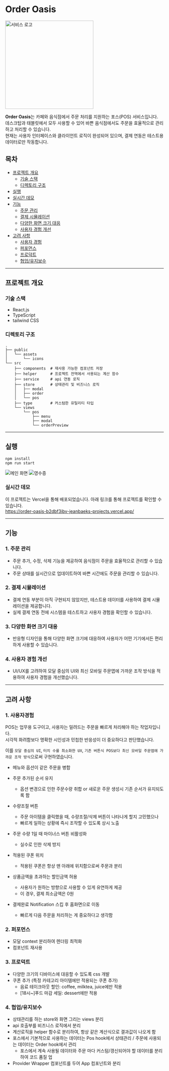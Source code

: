 # Order Oasis
<img src="./doc/order-oasis.png" alt="서비스 로고" width="280" height="280">

**Order Oasis**는 카페와 음식점에서 주문 처리를 지원하는 포스(POS) 서비스입니다.
<br />
데스크탑과 태블릿에서 모두 사용할 수 있어 바쁜 음식점에서도 주문을 효율적으로 관리하고 처리할 수 있습니다.
<br />
현재는 사용자 인터페이스와 클라이언트 로직이 완성되어 있으며, 결제 연동은 테스트용 데이터로만 작동합니다.

## 목차

- [프로젝트 개요](#프로젝트-개요)
    - [기술 스택](#기술-스택)
    - [디렉토리 구조](#디렉토리-구조)
- [실행](#실행)
- [실시간 데모](#실시간-데모)
- [기능](#기능)
    - [주문 관리](#1-주문-관리)
    - [결제 시뮬레이션](#2-결제-시뮬레이션)
    - [다양한 화면 크기 대응](#3-다양한-화면-크기-대응)
    - [사용자 경험 개선](#4-사용자-경험-개선)
- [고려 사항](#고려-사항)
    - [사용자 경험](#1-사용자경험)
    - [퍼포먼스](#2-퍼포먼스)
    - [프로덕트](#3-프로덕트)
    - [협업/유지보수](#4-협업유지보수)

---

## 프로젝트 개요

### 기술 스택
- React.js
- TypeScript
- tailwind CSS

### 디렉토리 구조
```
.
├── public
│   └── assets
│       └── icons
└── src
    ├── components  # 재사용 가능한 컴포넌트 저장
    ├── helper      # 프로젝트 전역에서 사용되는 계산 함수
    ├── service     # api 연동 로직
    ├── store       # 상태관리 및 비즈니스 로직
    │   ├── modal
    │   ├── order
    │   └── pos
    ├── type        # 커스텀한 유틸리티 타입
    └── views
        └── pos
            ├── menu
            ├── modal
            └── orderPreview 
```

---

## 실행

 ```
 npm install
 npm run start
 ```


![메인 화면](./doc/result-main.png)
![영수증](./doc/result-receipt.png)

### 실시간 데모
이 프로젝트는 Vercel을 통해 배포되었습니다. 아래 링크를 통해 프로젝트를 확인할 수 있습니다.  
https://order-oasis-b2dbf3ibv-jeanbaeks-projects.vercel.app/

---

## 기능

### 1. 주문 관리
- 주문 추가, 수정, 삭제 기능을 제공하여 음식점이 주문을 효율적으로 관리할 수 있습니다.
- 주문 상태를 실시간으로 업데이트하여 바쁜 시간에도 주문을 관리할 수 있습니다.

### 2. 결제 시뮬레이션
- 결제 연동 부분이 아직 구현되지 않았지만, 테스트용 데이터를 사용하여 결제 시뮬레이션을 제공합니다.
- 실제 결제 연동 전에 시스템을 테스트하고 사용자 경험을 확인할 수 있습니다.

### 3. 다양한 화면 크기 대응
- 반응형 디자인을 통해 다양한 화면 크기에 대응하여 사용자가 어떤 기기에서든 편리하게 사용할 수 있습니다.

### 4. 사용자 경험 개선
- UI/UX를 고려하여 모달 중심의 UI와 최신 모바일 주문앱에 가까운 조작 방식을 적용하여 사용자 경험을 개선했습니다.


---

## 고려 사항

### 1. 사용자경험
POS는 업무용 도구이고, 사용자는 밀려드는 주문을 빠르게 처리해야 하는 작업자입니다.  
시각적 화려함보다 명확한 시인성과 민첩한 반응성이 더 중요하다고 판단했습니다.

이를 `모달 중심의 UI`, `터치 수를 최소화한 UX`, `기존 버튼식 POS보다 최신 모바일 주문앱에 가까운 조작 방식`으로써 구현하였습니다.

- 메뉴와 옵션이 같은 주문을 병합
- 주문 추가된 순서 유지
    - 옵션 변경으로 인한 주문수량 취합 or 새로운 주문 생성시 기존 순서가 유지되도록 함

- 수량조절 버튼
    - 주문 아이템을 클릭했을 때, 수량조절/삭제 버튼이 나타나게 할지 고민했으나
    - 빠르게 일하는 상황에 즉시 조작할 수 있도록 상시 노출
- 주문 수량 1일 때 마이너스 버튼 비활성화
    - 실수로 인한 삭제 방지

- 적용된 쿠폰 위치
    - 적용된 쿠폰은 항상 맨 아래에 위치함으로써 주문과 분리
- 상품금액을 초과하는 할인금액 허용
    - 사용자가 원하는 방향으로 사용할 수 있게 유연하게 제공
    - 이 경우, 결제 최소금액은 0원
- 결제완료 Notification 스킵 후 홈화면으로 이동
    - 빠르게 다음 주문을 처리하는 게 중요하다고 생각함

### 2. 퍼포먼스
- 모달 context 분리하여 렌더링 최적화
- 컴포넌트 재사용

### 3. 프로덕트
- 다양한 크기의 디바이스에 대응할 수 있도록 css 개발
- 쿠폰 추가 (특정 카테고리 아이템에만 적용되는 쿠폰 추가)
    - 음료 테이크아웃 할인: coffee, milktea, juice에만 적용
    - \[18시~\]푸드 마감 세일: dessert에만 적용

### 4. 협업/유지보수
- 상태관리를 하는 store와 화면 그리는 views 분리
- api 호출부를 비즈니스 로직에서 분리
- 계산로직을 helper 함수로 분리하여, 항상 같은 계산식으로 결과값이 나오게 함
- 포스에서 기본적으로 사용하는 데이터는 Pos hook에서 상태관리 / 주문에 사용되는 데이터는 Order hook에서 관리
    - 포스에서 계속 사용될 데이터와 주문 마다 커스텀/갱신되어야 할 데이터를 분리하여 코드 품질 업
- Provider Wrapper 컴포넌트를 두어 App 컴포넌트와 분리

